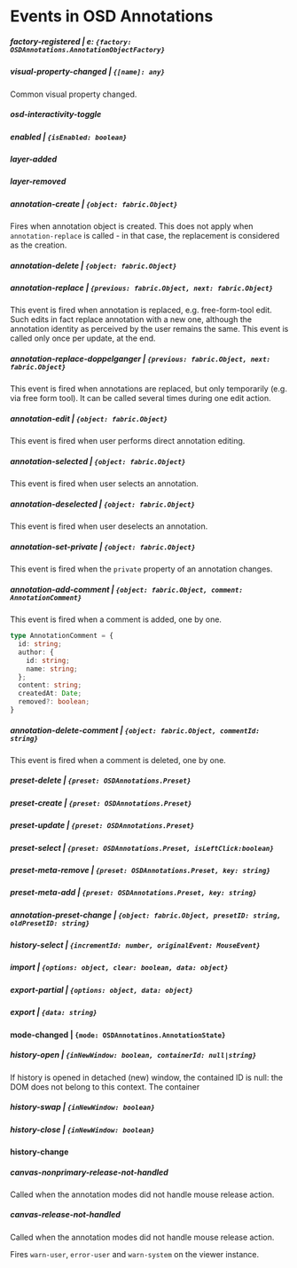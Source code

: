 # Events in OSD Annotations

##### factory-registered | e: `{factory: OSDAnnotations.AnnotationObjectFactory}`

##### visual-property-changed | ``{[name]: any}``
Common visual property changed.

##### osd-interactivity-toggle

##### enabled | ``{isEnabled: boolean}``

##### layer-added 

##### layer-removed

##### annotation-create | ``{object: fabric.Object}``
Fires when annotation object is created. This does not apply when
``annotation-replace`` is called - in that case, the replacement is
considered as the creation.

##### annotation-delete | ``{object: fabric.Object}``

##### annotation-replace | ``{previous: fabric.Object, next: fabric.Object}``
This event is fired when annotation is replaced, e.g. free-form-tool edit. Such edits
in fact replace annotation with a new one, although the annotation identity as perceived
by the user remains the same. This event is called only once per update, 
at the end.

##### annotation-replace-doppelganger | ``{previous: fabric.Object, next: fabric.Object}``
This event is fired when annotations are replaced, but only temporarily (e.g. via free form tool).
It can be called several times during one edit action.

##### annotation-edit | ``{object: fabric.Object}``
This event is fired when user performs direct annotation editing.

##### annotation-selected | ``{object: fabric.Object}``
This event is fired when user selects an annotation.

##### annotation-deselected | ``{object: fabric.Object}``
This event is fired when user deselects an annotation.

##### annotation-set-private | ``{object: fabric.Object}``
This event is fired when the `private` property of an annotation changes.

##### annotation-add-comment | ``{object: fabric.Object, comment: AnnotationComment}``
This event is fired when a comment is added, one by one.
```ts
type AnnotationComment = {
  id: string;
  author: {
    id: string;
    name: string;
  };
  content: string;
  createdAt: Date;
  removed?: boolean;
}
```

##### annotation-delete-comment | ``{object: fabric.Object, commentId: string}``
This event is fired when a comment is deleted, one by one.

##### preset-delete | ``{preset: OSDAnnotations.Preset}``

##### preset-create | ``{preset: OSDAnnotations.Preset}``

##### preset-update | ``{preset: OSDAnnotations.Preset}``

##### preset-select | ``{preset: OSDAnnotations.Preset, isLeftClick:boolean}``

##### preset-meta-remove | ``{preset: OSDAnnotations.Preset, key: string}``

##### preset-meta-add | ``{preset: OSDAnnotations.Preset, key: string}``

##### annotation-preset-change | ``{object: fabric.Object, presetID: string, oldPresetID: string}``

##### history-select | ``{incrementId: number, originalEvent: MouseEvent}``

##### import | ``{options: object, clear: boolean, data: object}``

##### export-partial | ``{options: object, data: object}``

##### export | ``{data: string}``

#### mode-changed | ``{mode: OSDAnnotatinos.AnnotationState}``

##### history-open | ``{inNewWindow: boolean, containerId: null|string}``
If history is opened in detached (new) window, the contained ID is null:
the DOM does not belong to this context. The container

##### history-swap | ``{inNewWindow: boolean}``

##### history-close | ``{inNewWindow: boolean}``

#### history-change

##### canvas-nonprimary-release-not-handled
Called when the annotation modes did not handle mouse release action.

##### canvas-release-not-handled
Called when the annotation modes did not handle mouse release action.

Fires ``warn-user``, ``error-user`` and `warn-system` on the viewer instance.
